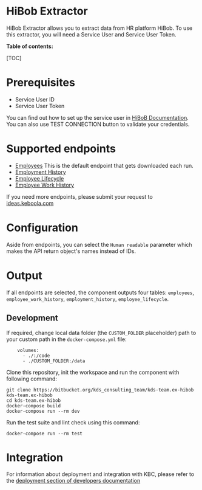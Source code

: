 HiBob Extractor
=============

HiBob Extractor allows you to extract data from HR platform HiBob.
To use this extractor, you will need a Service User and Service User Token.

**Table of contents:**

[TOC]

Prerequisites
=============

- Service User ID
- Service User Token

You can find out how to set up the service user in [HiBoB Documentation](https://apidocs.hibob.com/docs/api-service-users).
You can also use TEST CONNECTION button to validate your credentials.


Supported endpoints
===================

- [Employees](https://apidocs.hibob.com/reference/post_people-search) This is the default endpoint that gets downloaded each run.
- [Employment History](https://apidocs.hibob.com/reference/get_people-id-employment)
- [Employee Lifecycle](https://apidocs.hibob.com/reference/get_people-id-lifecycle)
- [Employee Work History](https://apidocs.hibob.com/reference/get_people-id-work)

If you need more endpoints, please submit your request to
[ideas.keboola.com](https://ideas.keboola.com/)

Configuration
=============

Aside from endpoints, you can select the `Human readable` parameter which makes the API return object's names instead of IDs.

Output
======

If all endpoints are selected, the component outputs four tables: `employees`, `employee_work_history`, `employment_history`, `employee_lifecycle`.

Development
-----------

If required, change local data folder (the `CUSTOM_FOLDER` placeholder) path to
your custom path in the `docker-compose.yml` file:

~~~~~~~~~~~~~~~~~~~~~~~~~~~~~~~~~~~~~~~~~~~~~~~~~~~~~~~~~~~~~~~~~~~~~~~~~~~~~~~~
    volumes:
      - ./:/code
      - ./CUSTOM_FOLDER:/data
~~~~~~~~~~~~~~~~~~~~~~~~~~~~~~~~~~~~~~~~~~~~~~~~~~~~~~~~~~~~~~~~~~~~~~~~~~~~~~~~

Clone this repository, init the workspace and run the component with following
command:

~~~~~~~~~~~~~~~~~~~~~~~~~~~~~~~~~~~~~~~~~~~~~~~~~~~~~~~~~~~~~~~~~~~~~~~~~~~~~~~~
git clone https://bitbucket.org/kds_consulting_team/kds-team.ex-hibob kds-team.ex-hibob
cd kds-team.ex-hibob
docker-compose build
docker-compose run --rm dev
~~~~~~~~~~~~~~~~~~~~~~~~~~~~~~~~~~~~~~~~~~~~~~~~~~~~~~~~~~~~~~~~~~~~~~~~~~~~~~~~

Run the test suite and lint check using this command:

~~~~~~~~~~~~~~~~~~~~~~~~~~~~~~~~~~~~~~~~~~~~~~~~~~~~~~~~~~~~~~~~~~~~~~~~~~~~~~~~
docker-compose run --rm test
~~~~~~~~~~~~~~~~~~~~~~~~~~~~~~~~~~~~~~~~~~~~~~~~~~~~~~~~~~~~~~~~~~~~~~~~~~~~~~~~

Integration
===========

For information about deployment and integration with KBC, please refer to the
[deployment section of developers
documentation](https://developers.keboola.com/extend/component/deployment/)
